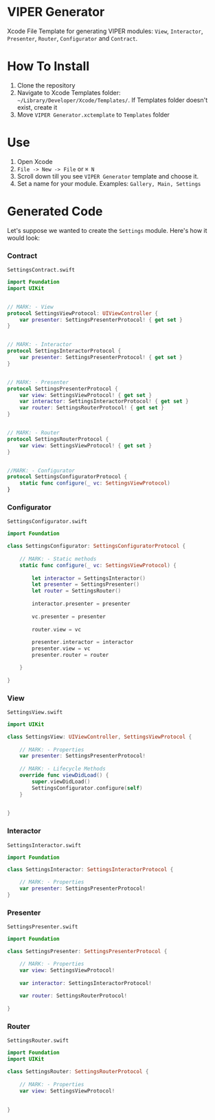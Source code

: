 # VIPER Generator
Xcode File Template for generating VIPER modules: ```View```, ```Interactor```, ```Presenter```, ```Router```, ```Configurator``` and ```Contract```.

# How To Install
1. Clone the repository
2. Navigate to Xcode Templates folder: ```~/Library/Developer/Xcode/Templates/```. If Templates folder doesn't exist, create it
3. Move ```VIPER Generator.xctemplate``` to ```Templates``` folder

# Use
1. Open Xcode
2. ```File -> New -> File``` or ```⌘ N```
3. Scroll down till you see ```VIPER Generator``` template and choose it.
4. Set a name for your module. Examples: ```Gallery, Main, Settings```

# Generated Code

Let's suppose we wanted to create the ```Settings``` module. Here's how it would look:

### Contract
```SettingsContract.swift```
```swift
import Foundation
import UIKit


// MARK: - View
protocol SettingsViewProtocol: UIViewController {
    var presenter: SettingsPresenterProtocol! { get set }
}


// MARK: - Interactor
protocol SettingsInteractorProtocol {
    var presenter: SettingsPresenterProtocol! { get set }
}


// MARK: - Presenter
protocol SettingsPresenterProtocol {
    var view: SettingsViewProtocol! { get set }
    var interactor: SettingsInteractorProtocol! { get set }
    var router: SettingsRouterProtocol! { get set }
}


// MARK: - Router
protocol SettingsRouterProtocol {
    var view: SettingsViewProtocol! { get set }
}


//MARK: - Configurator
protocol SettingsConfiguratorProtocol {
    static func configure(_ vc: SettingsViewProtocol)
}
```

### Configurator
```SettingsConfigurator.swift```
```swift
import Foundation

class SettingsConfigurator: SettingsConfiguratorProtocol {
    
    // MARK: - Static methods
    static func configure(_ vc: SettingsViewProtocol) {
        
        let interactor = SettingsInteractor()
        let presenter = SettingsPresenter()
        let router = SettingsRouter()
        
        interactor.presenter = presenter
        
        vc.presenter = presenter
        
        router.view = vc
        
        presenter.interactor = interactor
        presenter.view = vc
        presenter.router = router

    }
    
}
```

### View
```SettingsView.swift```
```swift
import UIKit

class SettingsView: UIViewController, SettingsViewProtocol {
    
    // MARK: - Properties
    var presenter: SettingsPresenterProtocol!
    
    // MARK: - Lifecycle Methods
    override func viewDidLoad() {
        super.viewDidLoad()
        SettingsConfigurator.configure(self)
    }

    
}
```

### Interactor
```SettingsInteractor.swift```
```swift
import Foundation

class SettingsInteractor: SettingsInteractorProtocol {

    // MARK: - Properties
    var presenter: SettingsPresenterProtocol!
}
```

### Presenter
```SettingsPresenter.swift```

```swift
import Foundation

class SettingsPresenter: SettingsPresenterProtocol {

    // MARK: - Properties
    var view: SettingsViewProtocol!
    
    var interactor: SettingsInteractorProtocol!
    
    var router: SettingsRouterProtocol!
    
}
```

### Router
```SettingsRouter.swift```
```swift
import Foundation
import UIKit

class SettingsRouter: SettingsRouterProtocol {
    
    // MARK: - Properties
    var view: SettingsViewProtocol!
    
    
}
```
